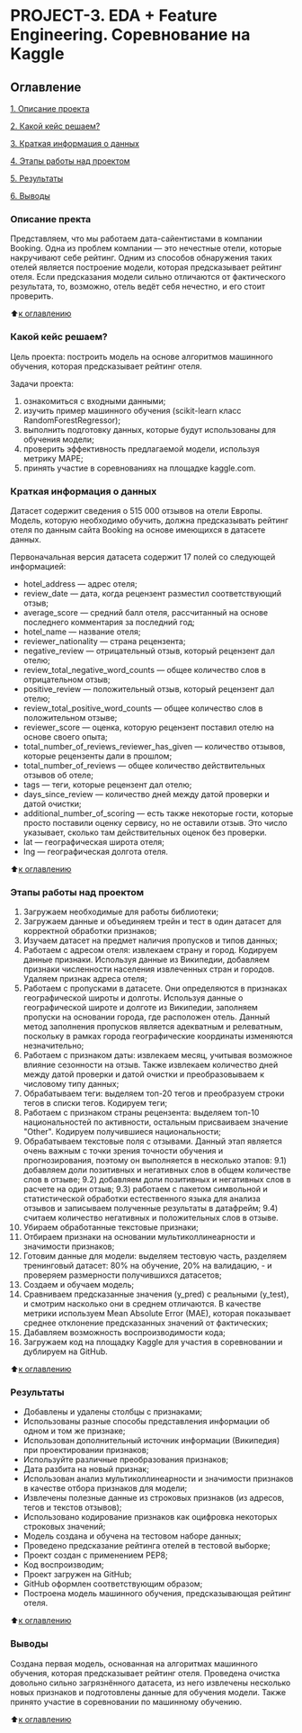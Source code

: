 # PROJECT-3. EDA + Feature Engineering. Соревнование на Kaggle 

 ## Оглавление
 [1. Описание проекта](https://github.com/Nadarsa/sf_data_science/tree/main/PROJECT-3/README.md#Описание-проекта)

 [2. Какой кейс решаем?](https://github.com/Nadarsa/sf_data_science/tree/main/PROJECT-3/README.md#Какой-кейс-решаем)

 [3. Краткая информация о данных](https://github.com/Nadarsa/sf_data_science/tree/main/PROJECT-3/README.md#Краткая-информация-о-данных)

 [4. Этапы работы над проектом](https://github.com/Nadarsa/sf_data_science/tree/main/PROJECT-3/README.md#Этапы-работы-над-проектом)

 [5. Результаты](https://github.com/Nadarsa/sf_data_science/tree/main/PROJECT-3/README.md#Результаты)
 
 [6. Выводы](https://github.com/Nadarsa/sf_data_science/tree/main/PROJECT-3/README.md#Выводы)


### Описание пректа 
Представляем, что мы работаем дата-сайентистами в компании Booking. Одна из проблем компании — это нечестные отели, которые накручивают себе рейтинг. Одним из способов обнаружения таких отелей является построение модели, которая предсказывает рейтинг отеля. Если предсказания модели сильно отличаются от фактического результата, то, возможно, отель ведёт себя нечестно, и его стоит проверить.

:arrow_up:[к оглавлению](https://github.com/Nadarsa/sf_data_science/tree/main/PROJECT-3/README.md#Оглавление)

### Какой кейс решаем?
Цель проекта: построить модель на основе алгоритмов машинного обучения, которая предсказывает рейтинг отеля.

Задачи проекта:
1. ознакомиться с входными данными;
2. изучить пример машинного обучения (scikit-learn класс RandomForestRegressor);
3. выполнить подготовку данных, которые будут использованы для обучения модели;
4. проверить эффективность предлагаемой модели, используя метрику MAPE;
5. принять участие в соревнованиях на площадке kaggle.com.


### Краткая информация о данных
Датасет содержит сведения о 515 000 отзывов на отели Европы.
Модель, которую необходимо обучить, должна предсказывать рейтинг отеля по данным сайта Booking на основе имеющихся в датасете данных. 

Первоначальная версия датасета содержит 17 полей со следующей информацией:
- hotel_address — адрес отеля;
- review_date — дата, когда рецензент разместил соответствующий отзыв;
- average_score — средний балл отеля, рассчитанный на основе последнего комментария за последний год;
- hotel_name — название отеля;
- reviewer_nationality — страна рецензента;
- negative_review — отрицательный отзыв, который рецензент дал отелю;
- review_total_negative_word_counts — общее количество слов в отрицательном отзыв;
- positive_review — положительный отзыв, который рецензент дал отелю;
- review_total_positive_word_counts — общее количество слов в положительном отзыве;
- reviewer_score — оценка, которую рецензент поставил отелю на основе своего опыта;
- total_number_of_reviews_reviewer_has_given — количество отзывов, которые рецензенты дали в прошлом;
- total_number_of_reviews — общее количество действительных отзывов об отеле;
- tags — теги, которые рецензент дал отелю;
- days_since_review — количество дней между датой проверки и датой очистки;
- additional_number_of_scoring — есть также некоторые гости, которые просто поставили оценку сервису, но не оставили отзыв. Это число указывает, сколько там действительных оценок без проверки.
- lat — географическая широта отеля;
- lng — географическая долгота отеля.

:arrow_up:[к оглавлению](https://github.com/Nadarsa/sf_data_science/tree/main/PROJECT-3/README.md#Оглавление)

### Этапы работы над проектом

1) Загружаем необходимые для работы библиотеки;
2) Загружаем данные и объединяем трейн и тест в один датасет для корректной обработки признаков;
3) Изучаем датасет на предмет наличия пропусков и типов данных;
4) Работаем с адресом отеля: извлекаем страну и город. Кодируем данные признаки. Используя данные из Википедии, добавляем признаки численности населения извлеченных стран и городов. Удаляем признак адреса отеля;
5) Работаем с пропусками в датасете. Они определяются в признаках географической широты и долготы. Используя данные о географической широте и долготе из Википедии, заполняем пропуски на основании города, где расположен отель. Данный метод заполнения пропусков является адекватным и релеватным, поскольку в рамках города географические координаты изменяются незначительно;
6) Работаем с признаком даты: извлекаем месяц, учитывая возможное влияние сезонности на отзыв. Также извлекаем количество дней между датой проверки и датой очистки и преобразовываем к числовому типу данных;
7) Обрабатываем теги: выделяем топ-20 тегов и преобразуем строки тегов в списки тегов. Кодируем теги;
8) Работаем с признаком страны рецензента: выделяем топ-10 национальностей по активности, остальным присваиваем значение "Other". Кодируем получившиеся национальности;
9) Обрабатываем текстовые поля с отзывами. Данный этап является очень важным с точки зрения точности обучения и прогнозирования, поэтому он выполняется в несколько этапов:
9.1) добавляем доли позитивных и негативных слов в общем количестве слов в отзыве;
9.2) добавляем доли позитивных и негативных слов в расчете на один отзыв;
9.3) работаем с пакетом символьной и статистической обработки естественного языка для анализа отзывов и записываем полученные результаты в датафрейм;
9.4) считаем количество негативных и положительных слов в отзыве.
10) Убираем обработанные текстовые признаки;
11) Отбираем признаки на основании мультиколлинеарности и значимости признаков;
12) Готовим данные для модели: выделяем тестовую часть, разделяем тренинговый датасет: 80% на обучение, 20% на валидацию, - и проверяем размерности получившихся датасетов;
13) Создаем и обучаем модель;
14) Сравниваем предсказанные значения (y_pred) с реальными (y_test), и смотрим насколько они в среднем отличаются.
В качестве метрики используем Mean Absolute Error (MAE), которая показывает среднее отклонение предсказанных значений от фактических;
15) Дабавляем возможность воспроизводимости кода;
17) Загружаем код на площадку Kaggle для участия в соревновании и дублируем на GitHub.

:arrow_up:[к оглавлению](https://github.com/Nadarsa/sf_data_science/tree/main/PROJECT-3/README.md#Оглавление)

### Результаты

- Добавлены и удалены столбцы с признаками;
- Использованы разные способы представления информации об одном и том же признаке;
- Использован дополнительный источник информации (Википедия) при проектировании признаков;
- Используйте различные преобразования признаков;
- Дата разбита на новый признак;
- Использован анализ мультиколлинеарности и значимости признаков в качестве отбора признаков для модели;
- Извлечены полезные данные из строковых признаков (из адресов, тегов и текстов отзывов);
- Использовано кодирование признаков как оцифровка некоторых строковых значений;
- Модель создана и обучена на тестовом наборе данных;
- Проведено предсказание рейтинга отелей в тестовой выборке;
- Проект создан с применением PEP8;
- Код воспроизводим;
- Проект загружен на GitHub;
- GitHub оформлен соответствующим образом;
- Построена модель машинного обучения, предсказывающая рейтинг отеля.

:arrow_up:[к оглавлению](https://github.com/Nadarsa/sf_data_science/tree/main/PROJECT-3/README.md#Оглавление)

### Выводы
Создана первая модель, основанная на алгоритмах машинного обучения, которая предсказывает рейтинг отеля.
Проведена очистка довольно сильно загрязнённого датасета, из него извлечены несколько новых признаков и подготовлены данные для обучения модели. Также принято участие в соревновании по машинному обучению.

:arrow_up:[к оглавлению](https://github.com/Nadarsa/sf_data_science/tree/main/PROJECT-3/README.md#Оглавление)
